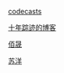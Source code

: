 
[codecasts](https://www.codecasts.com/)

[十年踪迹的博客](https://www.h5jun.com)

[佰晟](https://baisheng.me/)

[苏洋](https://soulteary.com/)